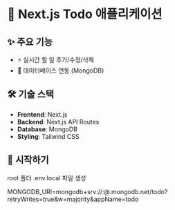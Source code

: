 # 📝 Next.js Todo 애플리케이션

## ✨ 주요 기능

- ⚡ 실시간 할 일 추가/수정/삭제
- 🔄 데이터베이스 연동 (MongoDB)

## 🛠 기술 스택

- **Frontend**: Next.js
- **Backend**: Next.js API Routes
- **Database**: MongoDB
- **Styling**: Tailwind CSS

## 🚀 시작하기

root 폴더 .env.local 파일 생성

MONGODB_URI=mongodb+srv://<username>:<password>@<cluster>.mongodb.net/todo?retryWrites=true&w=majority&appName=todo



